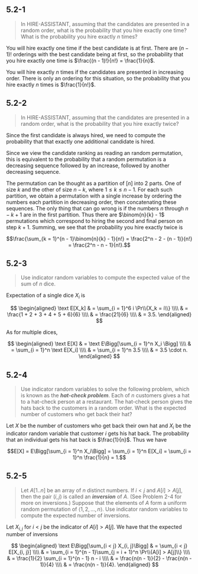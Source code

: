 ## 5.2-1

> In $\text{HIRE-ASSISTANT}$, assuming that the candidates are presented in a random order, what is the probability that you hire exactly one time? What is the probability you hire exactly $n$ times?

You will hire exactly one time if the best candidate is at first. There are $(n − 1)!$ orderings with the best candidate being at first, so the probability that you hire exactly one time is $\frac{(n - 1)!}{n!} = \frac{1}{n}$.

You will hire exactly $n$ times if the candidates are presented in increasing order. There is only an ordering for this situation, so the probability that you hire exactly $n$ times is $\frac{1}{n!}$.

## 5.2-2

> In $\text{HIRE-ASSISTANT}$, assuming that the candidates are presented in a random order, what is the probability that you hire exactly twice?

Since the first candidate is always hired, we need to compute the probability that that exactly one additional candidate is hired.

Since we view the candidate ranking as reading an random permutation, this is equivalent to the probability that a random permutation is a decreasing sequence followed by an increase, followed by another decreasing sequence.

The permutation can be thought as a partition of $[n]$ into 2 parts. One of size $k$ and the other of size $n − k$, where $1 \le k \le n − 1$. For each such partition, we obtain a permutation with a single increase by ordering the numbers each partition in decreasing order, then concatenating these sequences. The only thing that can go wrong is if the numbers $n$ through $n − k + 1$ are in the first partition. Thus there are $\binom{n}{k} - 1$ permutations which correspond to hiring the second and final person on step $k + 1$. Summing, we see that the probability you hire exactly twice is

$$\frac{\sum_{k = 1}^{n - 1}\binom{n}{k} - 1}{n!} = \frac{2^n - 2 - (n - 1)}{n!} = \frac{2^n - n - 1}{n!}.$$

## 5.2-3

> Use indicator random variables to compute the expected value of the sum of $n$ dice.

Expectation of a single dice $X_i$ is

$$
\begin{aligned}
\text E[X_k] & = \sum_{i = 1}^6 i \Pr\\{X_k = i\\} \\\\
             & = \frac{1 + 2 + 3 + 4 + 5 + 6}{6} \\\\
             & = \frac{21}{6} \\\\
             & = 3.5.
\end{aligned}
$$

As for multiple dices,

$$
\begin{aligned}
\text E[X] & = \text E\Bigg[\sum_{i = 1}^n X_i \Bigg] \\\\
           & = \sum_{i = 1}^n \text E[X_i] \\\\
           & = \sum_{i = 1}^n 3.5 \\\\
           & = 3.5 \cdot n.
\end{aligned}
$$

## 5.2-4

> Use indicator random variables to solve the following problem, which is known as the **_hat-check problem_**. Each of $n$ customers gives a hat to a hat-check person at a restaurant. The hat-check person gives the hats back to the customers in a random order. What is the expected number of customers who get back their hat?

Let $X$ be the number of customers who get back their own hat and $X_i$ be the indicator random variable that customer $i$ gets his hat back. The probability that an individual gets his hat back is $\frac{1}{n}$. Thus we have

$$E[X] = E\Bigg[\sum_{i = 1}^n X_i\Bigg] = \sum_{i = 1}^n E[X_i] = \sum_{i = 1}^n \frac{1}{n} = 1.$$

## 5.2-5

> Let $A[1..n]$ be an array of $n$ distinct numbers. If $i < j$ and $A[i] > A[j]$, then the pair $(i, j)$ is called an **_inversion_** of $A$. (See Problem 2-4 for more on inversions.) Suppose that the elements of $A$ form a uniform random permutation of $\langle 1, 2, \ldots, n \rangle$. Use indicator random variables to compute the expected number of inversions.

Let $X_{i, j}$ for $i < j$ be the indicator of $A[i] > A[j]$. We have that the expected number of inversions

$$
\begin{aligned}
\text E\Bigg[\sum_{i < j} X_{i, j}\Bigg]
    & = \sum_{i < j} E[X_{i, j}] \\\\
    & = \sum_{i = 1}^{n - 1}\sum_{j = i + 1}^n \Pr\\{A[i] > A[j]\\} \\\\
    & = \frac{1}{2} \sum_{i = 1}^{n - 1} n - i \\\\
    & = \frac{n(n - 1)}{2} - \frac{n(n - 1)}{4} \\\\
    & = \frac{n(n - 1)}{4}.
\end{aligned}
$$
